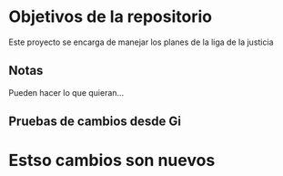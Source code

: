 # Objetivos de la repositorio

Este proyecto se encarga de manejar los planes de la liga de la justicia


## Notas
Pueden hacer lo que quieran...

## Pruebas de cambios desde Gi

# Estso cambios son nuevos